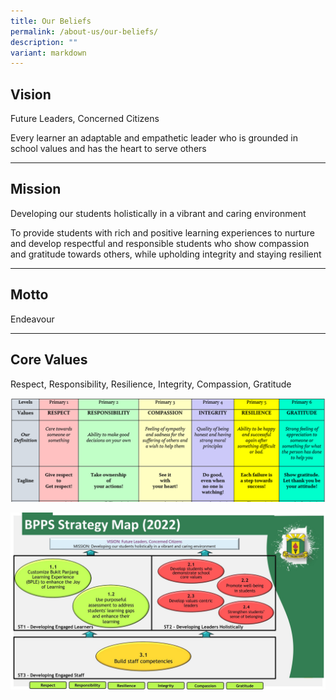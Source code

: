 ```yaml
---
title: Our Beliefs
permalink: /about-us/our-beliefs/
description: ""
variant: markdown
---
```

## Vision
Future Leaders, Concerned Citizens

Every learner an adaptable and empathetic leader who is grounded in school values and has the heart to serve others

---------------------------
## Mission


Developing our students holistically in a vibrant and caring environment

To provide students with rich and positive learning experiences to nurture and develop respectful and responsible students who show compassion and gratitude towards others, while upholding integrity and staying resilient

  ---------------------------

Motto
-----

Endeavour

  ---------------------------

Core Values
-----------

Respect, Responsibility, Resilience, Integrity, Compassion, Gratitude

![](/images/Core%20Values.png)

![](/images/Our%20beliefs%20place%20image%20at%20bottom%20of%20webpage%20Final.jpg)
